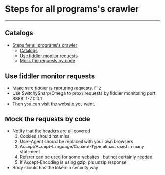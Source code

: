 # Steps for all programs's crawler

---

## Catalogs

- [Steps for all programs's crawler](#steps-for-all-programss-crawler)
  - [Catalogs](#catalogs)
  - [Use fiddler monitor requests](#use-fiddler-monitor-requests)
  - [Mock the requests by code](#mock-the-requests-by-code)

## Use fiddler monitor requests

- Make sure fiddler is capturing requests. F12
- Use SwitchySharp/Omega to proxy requests by fiddler monitoring port 8888. 127.0.0.1
- Then you can visit the website you want.

## Mock the requests by code

- Notify that the headers are all covered
  1. Cookies should not miss
  2. User-Agent should be replaced with your own browsers
  3. Accept/Accept-Language/Content-Type almost used in many statement
  4. Referer can be used for some websites , but not certainly needed
  5. If Accept-Encoding is using gzip, pls unzip response
- Body should has the token in security way
